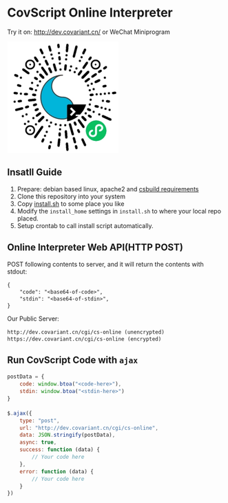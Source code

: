 # CovScript Online Interpreter

Try it on: http://dev.covariant.cn/ or WeChat Miniprogram

![](html/wechat.jpg)

## Insatll Guide
1. Prepare: debian based linux, apache2 and [csbuild requirements](https://github.com/covscript/csbuild)
2. Clone this repository into your system
3. Copy [install.sh](install/install.sh) to some place you like
4. Modify the `install_home` settings in `install.sh` to where your local repo placed.
5. Setup crontab to call install script automatically.

## Online Interpreter Web API(HTTP POST)
POST following contents to server, and it will return the contents with stdout:
```
{
    "code": "<base64-of-code>",
    "stdin": "<base64-of-stdin>",
}
```
Our Public Server:
```
http://dev.covariant.cn/cgi/cs-online (unencrypted)
https://dev.covariant.cn/cgi/cs-online (encrypted)
```
## Run CovScript Code with `ajax`
```js
postData = {
    code: window.btoa("<code-here>"), 
    stdin: window.btoa("<stdin-here>")
}

$.ajax({
    type: "post",
    url: "http://dev.covariant.cn/cgi/cs-online",
    data: JSON.stringify(postData),
    async: true,
    success: function (data) {
        // Your code here
    },
    error: function (data) {
        // Your code here
    }
})
```